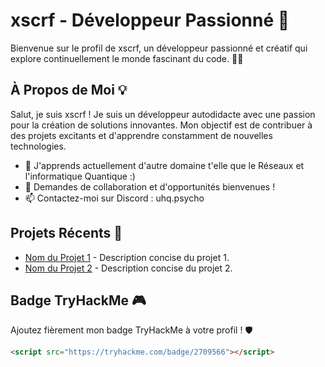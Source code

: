 # xscrf - Développeur Passionné 🚀

Bienvenue sur le profil de xscrf, un développeur passionné et créatif qui explore continuellement le monde fascinant du code. 👨‍💻

## À Propos de Moi 💡

Salut, je suis xscrf ! Je suis un développeur autodidacte avec une passion pour la création de solutions innovantes. Mon objectif est de contribuer à des projets excitants et d'apprendre constamment de nouvelles technologies.

- 🌱 J'apprends actuellement d'autre domaine t'elle que le Réseaux et l'informatique Quantique :)
- 💬 Demandes de collaboration et d'opportunités bienvenues !
- 📫 Contactez-moi sur Discord : uhq.psycho

## Projets Récents 🚧

- [Nom du Projet 1](lien_vers_le_projet_1) - Description concise du projet 1.
- [Nom du Projet 2](lien_vers_le_projet_2) - Description concise du projet 2.

## Badge TryHackMe 🎮

Ajoutez fièrement mon badge TryHackMe à votre profil ! 🛡️

```html
<script src="https://tryhackme.com/badge/2709566"></script>
